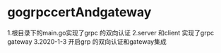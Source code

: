 # gogrpccertAndgateway
1.根目录下的main.go实现了grpc 的双向认证
2.server 和client 实现了grpc gateway
3.2020-1-3 开启grp  的双向认证和gateway集成